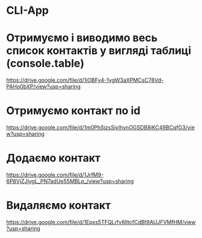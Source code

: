 # CLI-App

# Отримуємо і виводимо весь список контактів у вигляді таблиці (console.table)

https://drive.google.com/file/d/1iOBFy4-1ygW3aXPMCsC78Vd-PAHo0bXP/view?usp=sharing

# Отримуємо контакт по id

https://drive.google.com/file/d/1m0PhSjzsSjylhvnOGSDB8iKC49BCqfG3/view?usp=sharing

# Додаємо контакт

https://drive.google.com/file/d/1JrfM9-6P8VjZJjygL_PN7adUe55MBLp_/view?usp=sharing

# Видаляємо контакт

https://drive.google.com/file/d/1Epxs5TFQLrfv6lltcfCdBt9AUJFVMfHM/view?usp=sharing
